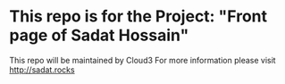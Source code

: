 # This repo is for the Project: "Front page of Sadat Hossain"

This repo will be maintained by Cloud3
For more information please visit http://sadat.rocks
